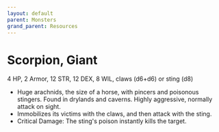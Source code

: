 ```yaml
---
layout: default
parent: Monsters
grand_parent: Resources
---
```


# Scorpion, Giant

4 HP, 2 Armor, 12 STR, 12 DEX, 8 WIL, claws (d6+d6) or sting (d8)

- Huge arachnids, the size of a horse, with pincers and poisonous stingers. Found in drylands and caverns. Highly aggressive, normally attack on sight.
- Immobilizes its victims with the claws, and then attack with the sting.
- Critical Damage: The sting's poison instantly kills the target.


